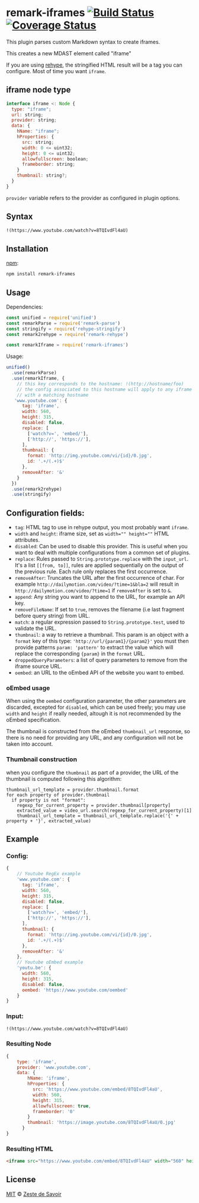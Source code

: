 # remark-iframes [![Build Status][build-badge]][build-status] [![Coverage Status][coverage-badge]][coverage-status]

This plugin parses custom Markdown syntax to create iframes.

This creates a new MDAST element called "iframe"

If you are using [rehype][rehype], the stringified HTML result will be a tag you can configure. Most of time you want `iframe`.

## iframe node type

```javascript
interface iframe <: Node {
  type: "iframe";
  url: string;
  provider: string;
  data: {
    hName: "iframe";
    hProperties: {
      src: string;
      width: 0 <= uint32;
      height: 0 <= uint32;
      allowfullscreen: boolean;
      frameborder: string;
    }
    thumbnail: string?;
  }
}
```

`provider` variable refers to the provider as configured in plugin options.

## Syntax

```markdown
!(https://www.youtube.com/watch?v=8TQIvdFl4aU)
```

## Installation

[npm][npm]:

```bash
npm install remark-iframes
```

## Usage

Dependencies:

```javascript
const unified = require('unified')
const remarkParse = require('remark-parse')
const stringify = require('rehype-stringify')
const remark2rehype = require('remark-rehype')

const remarkIframe = require('remark-iframes')
```

Usage:

```javascript
unified()
  .use(remarkParse)
  .use(remarkIframe, {
    // this key corresponds to the hostname: !(http://hostname/foo)
    // the config associated to this hostname will apply to any iframe
    // with a matching hostname
   'www.youtube.com': {
      tag: 'iframe',
      width: 560,
      height: 315,
      disabled: false,
      replace: [
        ['watch?v=', 'embed/'],
        ['http://', 'https://'],
      ],
      thumbnail: {
        format: 'http://img.youtube.com/vi/{id}/0.jpg',
        id: '.+/(.+)$'
      },
      removeAfter: '&'
    }
  })
  .use(remark2rehype)
  .use(stringify)
```

## Configuration fields:

- `tag`: HTML tag to use in rehype output, you most probably want `iframe`.
- `width` and `height`: iframe size, set as `width="" height=""` HTML attributes.
- `disabled`: Can be used to disable this provider. This is useful when you want to deal with multiple configurations from a common set of plugins.
- `replace`: Rules passed to `String.prototype.replace` with the `input_url`. It's a list `[[from, to]]`, rules are applied sequentially on the output of the previous rule. Each rule only replaces the first occurrence.
- `removeAfter`: Truncates the URL after the first occurrence of char. For example `http://dailymotion.com/video/?time=1&bla=2` will result in `http://dailymotion.com/video/?time=1` if `removeAfter` is set to `&`.
- `append`: Any string you want to append to the URL, for example an API key.
- `removeFileName`: If set to `true`, removes the filename (i.e last fragment before query string) from URL.
- `match`: a regular expression passed to `String.prototype.test`, used to validate the URL.
- `thumbnail`: a way to retrieve a thumbnail. This param is an object with a `format` key of this type: `'http://url/{param1}/{param2}'` you must then provide patterns `param: 'pattern'` to extract the value which will replace the corresponding `{param}` in the `format` URL.
- `droppedQueryParameters`: a list of query parameters to remove from the iframe source URL.
- `oembed`: an URL to the oEmbed API of the website you want to embed.

### oEmbed usage

When using the `oembed` configuration parameter, the other parameters are discarded, excepted for `disabled`, which can be used freely; you may use `width` and `height` if really needed, altough it is not recommended by the oEmbed specification.

The thumbnail is constructed from the oEmbed `thumbnail_url` response, so there is no need for providing any URL, and any configuration will not be taken into account.

### Thumbnail construction

when you configure the `thumbnail` as part of a provider, the URL of the thumbnail is computed following this algorithm:

```
thumbnail_url_template = provider.thumbnail.format
for each property of provider.thumbnail
  if property is not "format":
    regexp_for_current_property = provider.thumbnail[property]
    extracted_value = video_url.search(regexp_for_current_property)[1]
    thumbnail_url_template = thumbnail_url_template.replace('{' + property + '}', extracted_value)
```

## Example

### Config:

```javascript
{
    // Youtube RegEx example
    'www.youtube.com': {
      tag: 'iframe',
      width: 560,
      height: 315,
      disabled: false,
      replace: [
        ['watch?v=', 'embed/'],
        ['http://', 'https://'],
      ],
      thumbnail: {
        format: 'http://img.youtube.com/vi/{id}/0.jpg',
        id: '.+/(.+)$'
      },
      removeAfter: '&'
    },
    // Youtube oEmbed example
    'youtu.be': {
      width: 560,
      height: 315,
      disabled: false,
      oembed: 'https://www.youtube.com/oembed'
    }
}
```

### Input:

```markdown
!(https://www.youtube.com/watch?v=8TQIvdFl4aU)
```

### Resulting Node

```javascript
{
    type: 'iframe',
    provider: 'www.youtube.com',
    data: {
        hName: 'iframe',
        hProperties: {
          src: 'https://www.youtube.com/embed/8TQIvdFl4aU',
          width: 560,
          height: 315,
          allowfullscreen: true,
          frameborder: '0'
        }
        thumbnail: 'https://image.youtube.com/8TQIvdFl4aU/0.jpg'
      }
}
```

### Resulting HTML

```html
<iframe src="https://www.youtube.com/embed/8TQIvdFl4aU" width="560" height="315"></iframe>
```

## License

[MIT][license] © [Zeste de Savoir][zds]

<!-- Definitions -->

[build-badge]: https://img.shields.io/travis/zestedesavoir/zmarkdown.svg

[build-status]: https://travis-ci.org/zestedesavoir/zmarkdown

[coverage-badge]: https://img.shields.io/coveralls/zestedesavoir/zmarkdown.svg

[coverage-status]: https://coveralls.io/github/zestedesavoir/zmarkdown

[license]: https://github.com/zestedesavoir/zmarkdown/blob/master/packages/remark-iframes/LICENSE-MIT

[zds]: https://zestedesavoir.com

[npm]: https://www.npmjs.com/package/remark-iframes

[rehype]: https://github.com/rehypejs/rehype
